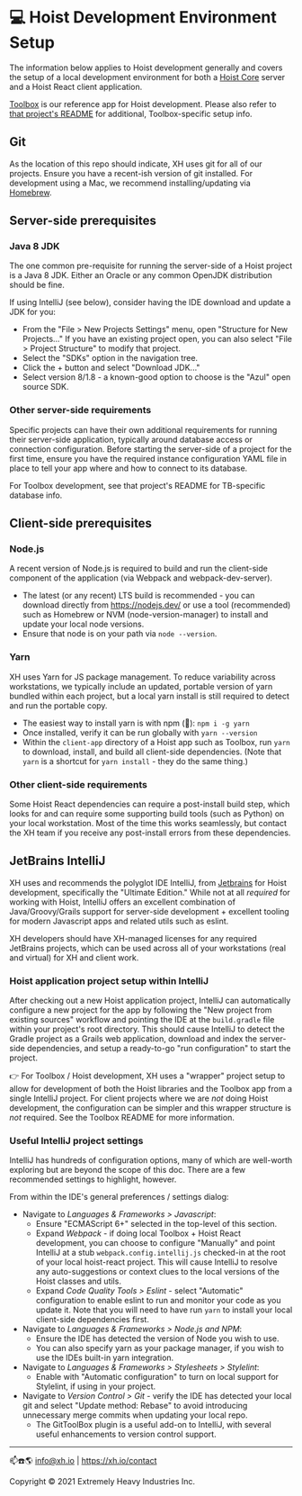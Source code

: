 # 💻 Hoist Development Environment Setup

The information below applies to Hoist development generally and covers the setup of a local
development environment for both a [Hoist Core](https://github.com/xh/toolbox) server and a Hoist
React client application.

[Toolbox](https://github.com/xh/toolbox) is our reference app for Hoist development. Please also
refer to [that project's README](https://github.com/xh/toolbox/blob/develop/README.md) for
additional, Toolbox-specific setup info.

## Git

As the location of this repo should indicate, XH uses git for all of our projects. Ensure you have a
recent-ish version of git installed. For development using a Mac, we recommend installing/updating
via [Homebrew](https://brew.sh/).

## Server-side prerequisites

### Java 8 JDK

The one common pre-requisite for running the server-side of a Hoist project is a Java 8 JDK. Either
an Oracle or any common OpenJDK distribution should be fine.

If using IntelliJ (see below), consider having the IDE download and update a JDK for you:
* From the "File > New Projects Settings" menu, open "Structure for New Projects..." If you have an
  existing project open, you can also select "File > Project Structure" to modify that project.
* Select the "SDKs" option in the navigation tree.
* Click the + button and select "Download JDK..."
* Select version 8/1.8 - a known-good option to choose is the "Azul" open source SDK.

### Other server-side requirements

Specific projects can have their own additional requirements for running their server-side
application, typically around database access or connection configuration. Before starting the
server-side of a project for the first time, ensure you have the required instance configuration
YAML file in place to tell your app where and how to connect to its database.

For Toolbox development, see that project's README for TB-specific database info.

## Client-side prerequisites

### Node.js

A recent version of Node.js is required to build and run the client-side component of the
application (via Webpack and webpack-dev-server).

* The latest (or any recent) LTS build is recommended - you can download directly from
  https://nodejs.dev/ or use a tool (recommended) such as Homebrew or NVM (node-version-manager) to
  install and update your local node versions.
* Ensure that node is on your path via `node --version`.

### Yarn

XH uses Yarn for JS package management. To reduce variability across workstations, we typically
include an updated, portable version of yarn bundled within each project, but a local yarn install
is still required to detect and run the portable copy.

* The easiest way to install yarn is with npm (🤯): `npm i -g yarn`
* Once installed, verify it can be run globally with `yarn --version`
* Within the `client-app` directory of a Hoist app such as Toolbox, run `yarn` to download, install,
  and build all client-side dependencies. (Note that `yarn` is a shortcut for `yarn install` - they
  do the same thing.)

### Other client-side requirements

Some Hoist React dependencies can require a post-install build step, which looks for and can require
some supporting build tools (such as Python) on your local workstation. Most of the time this works
seamlessly, but contact the XH team if you receive any post-install errors from these dependencies.

## JetBrains IntelliJ

XH uses and recommends the polyglot IDE IntelliJ, from [Jetbrains](https://jetbrains.com) for Hoist
development, specifically the "Ultimate Edition." While not at all _required_ for working with
Hoist, IntelliJ offers an excellent combination of Java/Groovy/Grails support for server-side
development + excellent tooling for modern Javascript apps and related utils such as eslint.

XH developers should have XH-managed licenses for any required JetBrains projects, which can be used
across all of your workstations (real and virtual) for XH and client work.

### Hoist application project setup within IntelliJ

After checking out a new Hoist application project, IntelliJ can automatically configure a new
project for the app by following the "New project from existing sources" workflow and pointing the
IDE at the `build.gradle` file within your project's root directory. This should cause IntelliJ to
detect the Gradle project as a Grails web application, download and index the server-side
dependencies, and setup a ready-to-go "run configuration" to start the project.

👉 For Toolbox / Hoist development, XH uses a "wrapper" project setup to allow for development of
both the Hoist libraries and the Toolbox app from a single IntelliJ project. For client projects
where we are _not_ doing Hoist development, the configuration can be simpler and this wrapper
structure is _not_ required. See the Toolbox README for more information.

### Useful IntelliJ project settings

IntelliJ has hundreds of configuration options, many of which are well-worth exploring but are
beyond the scope of this doc. There are a few recommended settings to highlight, however.

From within the IDE's general preferences / settings dialog:
* Navigate to *Languages & Frameworks > Javascript*:
  * Ensure "ECMAScript 6+" selected in the top-level of this section.
  * Expand *Webpack* - if doing local Toolbox + Hoist React development, you can choose to configure
    "Manually" and point IntelliJ at a stub `webpack.config.intellij.js` checked-in at the root of
    your local hoist-react project. This will cause IntelliJ to resolve any auto-suggestions or
    context clues to the local versions of the Hoist classes and utils.
  * Expand *Code Quality Tools > Eslint* - select "Automatic" configuration to enable eslint to run
    and monitor your code as you update it. Note that you will need to have run `yarn` to install
    your local client-side dependencies first.
* Navigate to *Languages & Frameworks > Node.js and NPM*:
  * Ensure the IDE has detected the version of Node you wish to use.
  * You can also specify yarn as your package manager, if you wish to use the IDEs built-in yarn
    integration.
* Navigate to *Languages & Frameworks > Stylesheets > Stylelint*:
  * Enable with "Automatic configuration" to turn on local support for Stylelint, if using in your
    project.
* Navigate to *Version Control > Git* - verify the IDE has detected your local git and select
  "Update method: Rebase" to avoid introducing unnecessary merge commits when updating your local
  repo.
  * The GitToolBox plugin is a useful add-on to IntelliJ, with several useful enhancements to
    version control support.

------------------------------------------

📫☎️🌎 info@xh.io | <https://xh.io/contact>

Copyright © 2021 Extremely Heavy Industries Inc.
